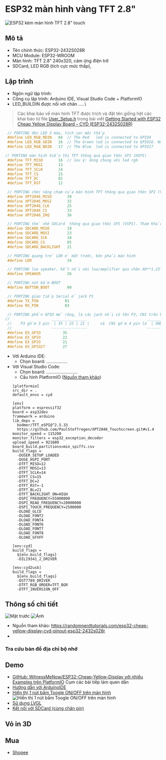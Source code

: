 # ESP32 màn hình vàng TFT 2.8"

![ESP32 kèm màn hình TFT 2.8" touch](https://github.com/neittien0110/MCU/assets/8079397/e9270df4-47a4-4e5c-be35-3d64d0a89c51)

## Mô tả

- Tên chính thức: ESP32-2432S028R
- MCU Module: ESP32-WROOM
- Màn hình: TFT 2.8" 240x320, cảm ứng điện trở
- SDCard, LED RGB (tích cực mức thấp), 

## Lập trình

- Ngôn ngữ lập trình:
- Công cụ lập trình: Arduino IDE, Visual Studio Code + PlatformIO
- LED_BUILDIN  được nối với chân .....\

> Các khai báo về màn hinh TFT được trích và đặt tên giống hệt các khai báo từ file [User_Setup.h](https://raw.githubusercontent.com/RuiSantosdotme/ESP32-TFT-Touchscreen/main/configs/User_Setup.h) trong bài viết [Getting Started with ESP32 Cheap Yellow Display Board – CYD (ESP32-2432S028R)](https://randomnerdtutorials.com/cheap-yellow-display-esp32-2432s028r/#config-file-windows-pc)

  ```C
   // PORTING đèn LED 3 màu, tích cực mức thấp
   #define LED_RGB_RDIN   04  // The Red   led is connected to GPIO4
   #define LED_RGB_GDIN   16  // The Green led is connected to GPIO16. Note: shared with TFT_MISO
   #define LED_RGB_BDIN   17  // The Blue  led is connected to GPIO17

  // PORTING màn hình hiển thị TFT thông qua giao thức SPI (HSPI)
   #define TFT_MISO       16  // lưu ý: dùng chung với led rgb
   #define TFT_MOSI       13  
   #define TFT_SCLK       14
   #define TFT_CS         15
   #define TFT_DC         02
   #define TFT_RST        12

   // PORTING chức năng chạm của màn hình TFT thông qua giao thức SPI (VSPI)
   #define XPT2046_MISO       39
   #define XPT2046_MOSI       32
   #define XPT2046_CLK        25
   #define XPT2046_CS         33
   #define XPT2046_IRQ        36

   // PORTING thẻ nhớ SDCard  thông qua giao thức SPI (VSPI). Tham khảo https://randomnerdtutorials.com/esp32-microsd-card-arduino/
   #define SDCARD_MISO        19
   #define SDCARD_MOSI        23
   #define SDCARD_SCK         18
   #define SDCARD_CS          05
   #define SDCARD_BACKLIGHT   21

   // PORTING quang trở LDR ở mặt trước, bên phải màn hình
   #define LDR                34

   // PORTING loa speaker, kết nối với loa/amplifier qua chân XH**1.25**mm
   #define SPEAKER            26

   // PORTING nút bấm BOOT
   #define BUTTON_BOOT        00

   // PORTING giao tiếp Serial ở jack P1
   #define TX_PIN            01
   #define RX_PIN            03

   // PORTING phần GPIO mở rộng, là các jack nối có tên P3, CN1 trên board. Lưu ý chân 22 chung nhau
  //                   ________________                           _______________________
   //    P3 gồm 3 pin  | 35 | 22 | 21 |     và  CN1 gồm 4 pin là  | GND | 22 | 27 | 3V3 |
   //                  ----------------                           ----------------------- 
   #define EX_GPIO          35
   #define EX_GPIO          22
   #define EX_GPIO          21
   #define EX_GPIO27        27

  ```


- Với Arduino IDE:
  - Chọn board: .................
- Với Visual Studio Code:
  - Chọn board: .........................
  - Cấu hình PlatformIO ([Nguồn tham khảo](https://github.com/witnessmenow/ESP32-Cheap-Yellow-Display/blob/main/Examples/Basics/2-TouchTest/platformio.ini))
  ```env
  [platformio]
  src_dir = .
  default_envs = cyd
  
  [env]
  platform = espressif32
  board = esp32dev
  framework = arduino
  lib_deps = 
  	bodmer/TFT_eSPI@^2.5.33
  	https://github.com/PaulStoffregen/XPT2046_Touchscreen.git#v1.4
  monitor_speed = 115200
  monitor_filters = esp32_exception_decoder
  upload_speed = 921600
  board_build.partitions=min_spiffs.csv
  build_flags =
  	-DUSER_SETUP_LOADED
  	-DUSE_HSPI_PORT
  	-DTFT_MISO=12
  	-DTFT_MOSI=13
  	-DTFT_SCLK=14
  	-DTFT_CS=15
  	-DTFT_DC=2
  	-DTFT_RST=-1
  	-DTFT_BL=21
  	-DTFT_BACKLIGHT_ON=HIGH
  	-DSPI_FREQUENCY=55000000
  	-DSPI_READ_FREQUENCY=20000000
  	-DSPI_TOUCH_FREQUENCY=2500000
  	-DLOAD_GLCD
  	-DLOAD_FONT2
  	-DLOAD_FONT4
  	-DLOAD_FONT6
  	-DLOAD_FONT7
  	-DLOAD_FONT8
  	-DLOAD_GFXFF
  
  [env:cyd]
  build_flags =
  	${env.build_flags}
  	-DILI9341_2_DRIVER
  
  [env:cyd2usb]
  build_flags =
  	${env.build_flags}
  	-DST7789_DRIVER
  	-DTFT_RGB_ORDER=TFT_BGR
  	-DTFT_INVERSION_OFF
  ```

## Thông số chi tiết
  
![Mặt trước](https://i0.wp.com/randomnerdtutorials.com/wp-content/uploads/2024/03/ESP32-Cheap-Yellow-Display-CYD-Board-ESP32-2432S028R-front.jpg?w=750&quality=100&strip=all&ssl=1)
![Ảnh](https://i0.wp.com/randomnerdtutorials.com/wp-content/uploads/2024/03/ESP32-Cheap-Yellow-Display-CYD-Board-ESP32-2432S028R-back-labeled.jpg?resize=768%2C390&quality=100&strip=all&ssl=1)

 - Nguồn tham khảo: <https://randomnerdtutorials.com/esp32-cheap-yellow-display-cyd-pinout-esp32-2432s028r>
 - 
### Tra cứu bản đồ địa chỉ bộ nhớ

## Demo

- [GitHub: WitnessMeNow/ESP32-Cheap-Yellow-Display với nhiều Examples trên PlatformIO](https://github.com/witnessmenow/ESP32-Cheap-Yellow-Display)
Cụm các bài tiếp làm quen dần 
- [Hướng dẫn với ArduinoIDE](https://randomnerdtutorials.com/cheap-yellow-display-esp32-2432s028r)
- [Hiển thị 1 nút bấm Toogle ON/OFF trên màn hình](https://randomnerdtutorials.com/touchscreen-on-off-button-cheap-yellow-display-esp32-2432s028r)\
  ![Hiển thị 1 nút bấm Toogle ON/OFF trên màn hình](https://i0.wp.com/randomnerdtutorials.com/wp-content/uploads/2024/03/Touchscreen-Press-On-Off-Button-Cheap-Yellow-Display-ESP32-2432S028R.jpg?w=750&quality=100&strip=all&ssl=1)
- [Sử dụng LVGL](https://randomnerdtutorials.com/lvgl-cheap-yellow-display-esp32-2432s028r/)
- [Kết nối với SDCard (cùng chân pin)](https://randomnerdtutorials.com/esp32-microsd-card-arduino/)

## Vỏ in 3D

## Mua

- [Shopee](https://shopee.vn/B%E1%BA%A3ng-M%E1%BA%A1ch-Ph%C3%A1t-Tri%E1%BB%83n-esp32-arduino-lvgl-wifi-bluetooth-2.8-240-*-320-M%C3%A0n-H%C3%ACnh-C%E1%BA%A3m-%E1%BB%A8ng-Th%C3%B4ng-Minh-2.8inch-lcd-tft-i.578443443.24202758643)
